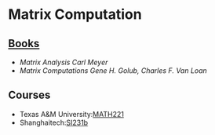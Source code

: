 # Matrix Computation

## [Books](Books)

- _Matrix Analysis Carl Meyer_
- _Matrix Computations Gene H. Golub, Charles F. Van Loan_

## Courses

- Texas A&M University:[MATH221](math221)
- Shanghaitech:[SI231b](SI231b/Lectures)
